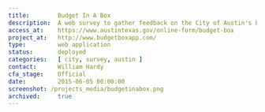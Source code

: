 ```yaml
---
title:        Budget In A Box
description:  A web survey to gather feedback on the City of Austin's budget.
access_at:    https://www.austintexas.gov/online-form/budget-box
project_at:   http://www.budgetboxapp.com/
type:         web application
status:       deployed
categories:   [ city, survey, austin ]
contact:      William Hardy
cfa_stage:    Official
date:         2015-06-05 00:00:00
screenshot: /projects_media/budgetinabox.png
archived:     true
---
```


